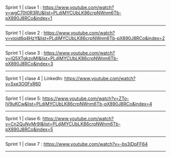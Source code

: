 Sprint 1 | clase 1 : https://www.youtube.com/watch?v=wgC70t0R3RU&list=PLdjMYCUbLK86crpNWnm6Tb-pX890J8RCo&index=1

---

Sprint 1 | clase 2 : https://www.youtube.com/watch?v=vioid6q4HzY&list=PLdjMYCUbLK86crpNWnm6Tb-pX890J8RCo&index=2

---

Sprint 1 | clase 3 : https://www.youtube.com/watch?v=iQ5XTgkzoMI&list=PLdjMYCUbLK86crpNWnm6Tb-pX890J8RCo&index=3

---

Sprint 1 | clase 4 | LinkedIn: https://www.youtube.com/watch?v=Sxe3O0FxR60

---

Sprint 1 | clase 5: https://www.youtube.com/watch?v=ZTo-lV9uKCw&list=PLdjMYCUbLK86crpNWnm6Tb-pX890J8RCo&index=4

---

Sprint 1 | clase 6: https://www.youtube.com/watch?v=Cn2QuNyMr9I&list=PLdjMYCUbLK86crpNWnm6Tb-pX890J8RCo&index=5

---

Sprint 1 | clase 7 : https://www.youtube.com/watch?v=-bs3lDpFF64

---
